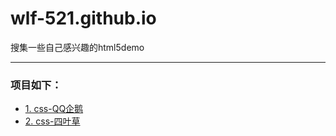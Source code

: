 # wlf-521.github.io
搜集一些自己感兴趣的html5demo
****
### 项目如下：
+ [1. css-QQ企鹅](https://github.com/wlf-521/wlf-521.github.io/blob/master/QQpenguin_index.html)
+ [2. css-四叶草](file:///C:/Users/86151/Desktop/Clover_index.html)
